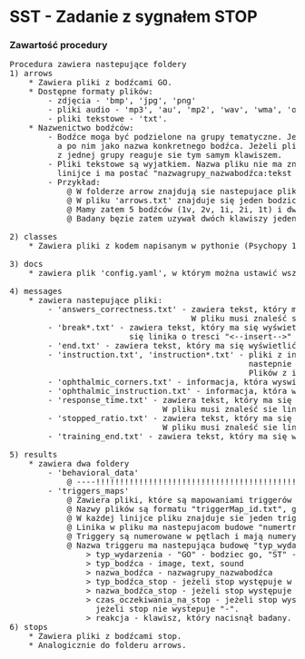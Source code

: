 # SST - Zadanie z sygnałem STOP

### Zawartość procedury

<pre>
Procedura zawiera nastepujące foldery
1) arrows
    * Zawiera pliki z bodźcami GO.
    * Dostępne formaty plików:
        - zdjęcia - 'bmp', 'jpg', 'png'
        - pliki audio - 'mp3', 'au', 'mp2', 'wav', 'wma', 'ogg'
        - pliki tekstowe - 'txt'.
    * Nazwenictwo bodźców:
        - Bodźce moga być podzielone na grupy tematyczne. Jeżeli nazwa pliku zawiera '_' ciag znaków przed tym symbolem będzie traktowany jako nazwa grupy, 
          a po nim jako nazwa konkretnego bodźca. Jeżeli plik nie zawiera '_' to jego nazwa jest zarówno grupa jak i indywidualna nazwą. Domyslnie na bodźce
          z jednej grupy reaguje sie tym samym klawiszem.
        - Pliki tekstowe są wyjatkiem. Nazwa pliku nie ma znaczenia. W pliku może znajdować się dowolna liczba bodźców. Każdy bodziec znajduje sie w osobnej
          linijce i ma postać "nazwagrupy_nazwabodźca:tekst do wyswietlenia".
        - Przykład:
            @ W folderze arrow znajdują sie nastepujace pliki 'dog_1v.mp3, cat_2v.mp3, dog_1i.jpg, cat_2i.jpg, arrows.txt'.
            @ W pliku 'arrows.txt' znajduje się jeden bodzic 'dog_1t:hau hau'.
            @ Mamy zatem 5 bodźców (1v, 2v, 1i, 2i, 1t) i dwie grupy (dog, cat).
            @ Badany bęzie zatem uzywał dwóch klawiszy jeden do reagowania na bodźce 'dog', drugi do reagowania na bodxce 'cat'.

2) classes
    * Zawiera pliki z kodem napisanym w pythonie (Psychopy 1.82.01)

3) docs
    * zawiera plik 'config.yaml', w którym można ustawić wszystkie konfiguracje procedury (patrz rozdział config).
    
4) messages
    * zawiera nastepujące pliki:
        - 'answers_correctness.txt' - zawiera tekst, który ma się wyswietlić jeżeli chcemy w przerwach umieszczać informację o procencie poprawnych odpowiedzi.
                                      W pliku musi znaleść sie linika o tresci "<--insert-->" - w tym miejscu program wstawi obliczony wynik.
        - 'break*.txt' - zawiera tekst, który ma się wyświetlić po konkretnym bloku procedury. W miejsce '*' nalezy wstawić konkretna liczbę. W pliku musi znaleść 
                         się linika o tresci "<--insert-->" - w tym miejscu program wyświtli dodatkowe informacje (patrz rozdział config).
        - 'end.txt' - zawiera tekst, który ma się wyświetlić na końcu procedury.
        - 'instruction.txt', 'instruction*.txt' - pliki z instrukcja wyświtlana na samym poczatku procedury. Jako pierwszy wyswietli się tekst w pliku 'instruction.txt'
                                                  nastepnie wyświetlane będa pliki 'instruction*.txt', gdzie pod * podstawiane sa kolejne numery poczynajac od 1.
                                                  Plików z instrukcjami może być dowolna liczba.
        - 'ophthalmic_corners.txt' - informacja, która wyswietli sie przed procedura oczną (ruch gałek ocznych).
        - 'ophthalmic_instruction.txt' - informacja, która wyswietli sie przed procedura oczną (mruganie oczami).
        - 'response_time.txt' - zawiera tekst, który ma się wyswietlić jeżeli chcemy w przerwach umieszczać informację o srednim czasie reakcji.
                                W pliku musi znaleść sie linika o tresci "<--insert-->" - w tym miejscu program wstawi obliczony wynik.
        - 'stopped_ratio.txt' - zawiera tekst, który ma się wyswietlić jeżeli chcemy w przerwach umieszczać informację o procencie wyhamowanych odpowiedzi.
                                W pliku musi znaleść sie linika o tresci "<--insert-->" - w tym miejscu program wstawi obliczony wynik.
        - 'training_end.txt' - zawiera tekst, który ma się wyświetlić na końcu treningu.

5) results
    * zawiera dwa foldery
        - 'behavioral_data'
            @ ----!!!!!!!!!!!!!!!!!!!!!!!!!!!!!!!!!!!!!!!!!!!!!!!!!!!!!!!!!!!!!---------
        - 'triggers_maps'
            @ Zawiera pliki, które są mapowaniami triggerów dla programów do obróbki sygnału.
            @ Nazwy plików są formatu "triggerMap_id.txt", gdzie 'id" jest nazwa konkretnej osoby badanej.
            @ W każdej linijce pliku znajduje sie jeden trigger.
            @ Linika w pliku ma nastepujacom budowe "numertriggeru:nazwatriggeru".
            @ Triggery są numerowane w pętlach i mają numery od 1 do 8.
            @ Nazwa triggeru ma nastepująca budowę "typ_wydarzenia*typ_bodźca*nazwa_bodźca*typ_bodźca_stop*nazwa_bodźca_stop*czas_oczekiwania_na_stop*reakcja".
                > typ_wydarzenia - "GO" - bodziec go, "ST" - bodziec stop, "RE" - reakcja osoby badanej
                > typ_bodźca - image, text, sound
                > nazwa_bodźca - nazwagrupy_nazwabodźca
                > typ_bodźca_stop - jeżeli stop występuje w trialu patrz typ_wydarzenia, jeżeli stop nie wystepuje "-"
                > nazwa_bodźca_stop - jeżeli stop występuje w trialu patrz nazwa_bodźca, jeżeli stop nie wystepuje "-"
                > czas_oczekiwania_na_stop - jeżeli stop występuje w trialu w tym miejscu pojawi się czas oczekiwania na stop od momentu wyświetlenia się bodźca GO, 
                  jeżeli stop nie wystepuje "-".
                > reakcja - klawisz, który nacisnął badany.
6) stops
    * Zawiera pliki z bodźcami stop.
    * Analogicznie do folderu arrows.
</pre>